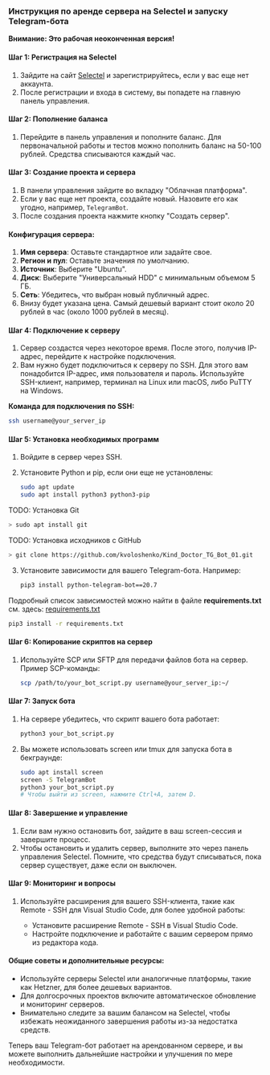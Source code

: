 ### Инструкция по аренде сервера на Selectel и запуску Telegram-бота

**Внимание: Это рабочая неоконченная версия!**

#### Шаг 1: Регистрация на Selectel

1. Зайдите на сайт [Selectel](https://selectel.ru/) и зарегистрируйтесь, если у вас еще нет аккаунта.
2. После регистрации и входа в систему, вы попадете на главную панель управления.

#### Шаг 2: Пополнение баланса

1. Перейдите в панель управления и пополните баланс. Для первоначальной работы и тестов можно пополнить баланс на 50-100 рублей. Средства списываются каждый час.
   
#### Шаг 3: Создание проекта и сервера

1. В панели управления зайдите во вкладку "Облачная платформа".
2. Если у вас еще нет проекта, создайте новый. Назовите его как угодно, например, `TelegramBot`.
3. После создания проекта нажмите кнопку "Создать сервер".

#### Конфигурация сервера:

1. **Имя сервера**: Оставьте стандартное или задайте свое.
2. **Регион и пул**: Оставьте значения по умолчанию.
3. **Источник**: Выберите "Ubuntu".
4. **Диск**: Выберите "Универсальный HDD" с минимальным объемом 5 ГБ.
5. **Сеть**: Убедитесь, что выбран новый публичный адрес.
6. Внизу будет указана цена. Самый дешевый вариант стоит около 20 рублей в час (около 1000 рублей в месяц).

#### Шаг 4: Подключение к серверу

1. Сервер создастся через некоторое время. После этого, получив IP-адрес, перейдите к настройке подключения.
2. Вам нужно будет подключиться к серверу по SSH. Для этого вам понадобится IP-адрес, имя пользователя и пароль. Используйте SSH-клиент, например, терминал на Linux или macOS, либо PuTTY на Windows.

**Команда для подключения по SSH:**
   
   ```bash
   ssh username@your_server_ip
   ```

#### Шаг 5: Установка необходимых программ

1. Войдите в сервер через SSH.
2. Установите Python и pip, если они еще не установлены:
   
   ```bash
   sudo apt update
   sudo apt install python3 python3-pip
   ```


TODO: Установка Git
   ```bash
   > sudo apt install git
   ```

TODO: Установка исходников с GitHub
   ```bash
  > git clone https://github.com/kvoloshenko/Kind_Doctor_TG_Bot_01.git
  ```

3. Установите зависимости для вашего Telegram-бота. Например:
   
   ```bash
   pip3 install python-telegram-bot==20.7
   ```
Подробный список зависимостей можно найти в файле  **requirements.txt** см. здесь: [requirements.txt](requirements.txt)

   ```bash
  pip3 install -r requirements.txt
   ```

#### Шаг 6: Копирование скриптов на сервер

1. Используйте SCP или SFTP для передачи файлов бота на сервер. Пример SCP-команды:
   
   ```bash
   scp /path/to/your_bot_script.py username@your_server_ip:~/  
   ```

#### Шаг 7: Запуск бота

1. На сервере убедитесь, что скрипт вашего бота работает:
   
   ```bash
   python3 your_bot_script.py
   ```

2. Вы можете использовать screen или tmux для запуска бота в бекграунде:
   
   ```bash
   sudo apt install screen
   screen -S TelegramBot
   python3 your_bot_script.py
   # Чтобы выйти из screen, нажмите Ctrl+A, затем D.
   ```

#### Шаг 8: Завершение и управление

1. Если вам нужно остановить бот, зайдите в ваш screen-сессия и завершите процесс.
2. Чтобы остановить и удалить сервер, выполните это через панель управления Selectel. Помните, что средства будут списываться, пока сервер существует, даже если он выключен.

#### Шаг 9: Мониторинг и вопросы

1. Используйте расширения для вашего SSH-клиента, такие как Remote - SSH для Visual Studio Code, для более удобной работы:
   
   - Установите расширение Remote - SSH в Visual Studio Code.
   - Настройте подключение и работайте с вашим сервером прямо из редактора кода.

#### Общие советы и дополнительные ресурсы:

- Используйте серверы Selectel или аналогичные платформы, такие как Hetzner, для более дешевых вариантов.
- Для долгосрочных проектов включите автоматическое обновление и мониторинг серверов.
- Внимательно следите за вашим балансом на Selectel, чтобы избежать неожиданного завершения работы из-за недостатка средств.

Теперь ваш Telegram-бот работает на арендованном сервере, и вы можете выполнить дальнейшие настройки и улучшения по мере необходимости.
